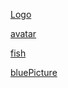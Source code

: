 
[Logo](assets/logo-pic.svg)

[avatar](assets/awatar-ab.jpeg)

[fish](assets/fish.svg)

[bluePicture](assets/blue-pic.png)
